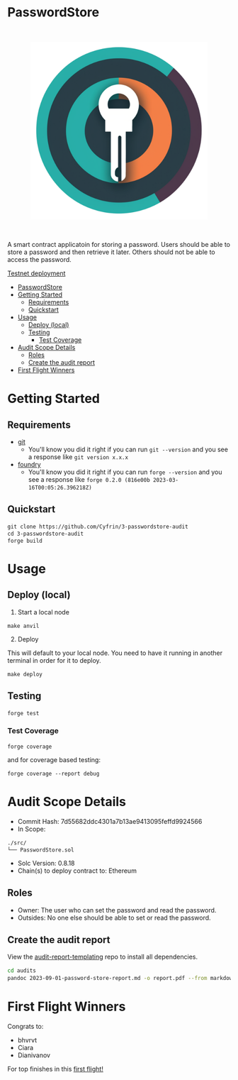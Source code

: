 
# PasswordStore

<br/>
<p align="center">
<img src="./password-store-logo.png" width="400" alt="password-store">
</p>
<br/>

A smart contract applicatoin for storing a password. Users should be able to store a password and then retrieve it later. Others should not be able to access the password. 

[Testnet deployment](https://sepolia.etherscan.io/address/0x2ecf6ad327776bf966893c96efb24c9747f6694b)

- [PasswordStore](#passwordstore)
- [Getting Started](#getting-started)
  - [Requirements](#requirements)
  - [Quickstart](#quickstart)
- [Usage](#usage)
  - [Deploy (local)](#deploy-local)
  - [Testing](#testing)
    - [Test Coverage](#test-coverage)
- [Audit Scope Details](#audit-scope-details)
  - [Roles](#roles)
  - [Create the audit report](#create-the-audit-report)
- [First Flight Winners](#first-flight-winners)

# Getting Started

## Requirements

- [git](https://git-scm.com/book/en/v2/Getting-Started-Installing-Git)
  - You'll know you did it right if you can run `git --version` and you see a response like `git version x.x.x`
- [foundry](https://getfoundry.sh/)
  - You'll know you did it right if you can run `forge --version` and you see a response like `forge 0.2.0 (816e00b 2023-03-16T00:05:26.396218Z)`

## Quickstart

```
git clone https://github.com/Cyfrin/3-passwordstore-audit
cd 3-passwordstore-audit
forge build
```

# Usage

## Deploy (local)

1. Start a local node

```
make anvil
```

2. Deploy

This will default to your local node. You need to have it running in another terminal in order for it to deploy.

```
make deploy
```

## Testing

```
forge test
```

### Test Coverage

```
forge coverage
```

and for coverage based testing: 

```
forge coverage --report debug
```

# Audit Scope Details

- Commit Hash:  7d55682ddc4301a7b13ae9413095feffd9924566
- In Scope:
```
./src/
└── PasswordStore.sol
```
- Solc Version: 0.8.18
- Chain(s) to deploy contract to: Ethereum

## Roles

- Owner: The user who can set the password and read the password.
- Outsides: No one else should be able to set or read the password.

## Create the audit report

View the [audit-report-templating](https://github.com/Cyfrin/audit-report-templating) repo to install all dependencies. 

```bash
cd audits
pandoc 2023-09-01-password-store-report.md -o report.pdf --from markdown --template=eisvogel --listings
```

# First Flight Winners

Congrats to:
- bhvrvt 
- Ciara
- Dianivanov 

For top finishes in this [first flight!](https://www.codehawks.com/contests/clnuo221v0001l50aomgo4nyn)